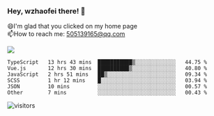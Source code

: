 ### Hey, wzhaofei there! 👋

😄I'm glad that you clicked on my home page<br>
📫How to reach me: 505139165@qq.com<br>

![](https://github-readme-stats.vercel.app/api?username=wang-zhaofei&show_icons=true)

<!--START_SECTION:waka-->

```text
TypeScript   13 hrs 43 mins  ███████████▒░░░░░░░░░░░░░   44.75 %
Vue.js       12 hrs 30 mins  ██████████▒░░░░░░░░░░░░░░   40.80 %
JavaScript   2 hrs 51 mins   ██▒░░░░░░░░░░░░░░░░░░░░░░   09.34 %
SCSS         1 hr 12 mins    █░░░░░░░░░░░░░░░░░░░░░░░░   03.94 %
JSON         10 mins         ░░░░░░░░░░░░░░░░░░░░░░░░░   00.57 %
Other        7 mins          ░░░░░░░░░░░░░░░░░░░░░░░░░   00.43 %
```

<!--END_SECTION:waka-->

![visitors](https://visitor-badge.glitch.me/badge?page_id=wzhaofei)


<!--
**wzhaofei/wzhaofei** is a ✨ _special_ ✨ repository because its `README.md` (this file) appears on your GitHub profile.

[<img align="right" width="50%" src="https://github-readme-stats.vercel.app/api?username=wzhaofei&show_icons=true">](https://metrics.lecoq.io/wzhaofei#gh-light-mode-only)

Here are some ideas to get you started:

- 🔭 I’m currently working on ...
- 🌱 I’m currently learning ...
- 👯 I’m looking to collaborate on ...
- 🤔 I’m looking for help with ...
- 💬 Ask me about ...
- 📫 How to reach me: ...
- 😄 Pronouns: ...
- ⚡ Fun fact: ...
-->
